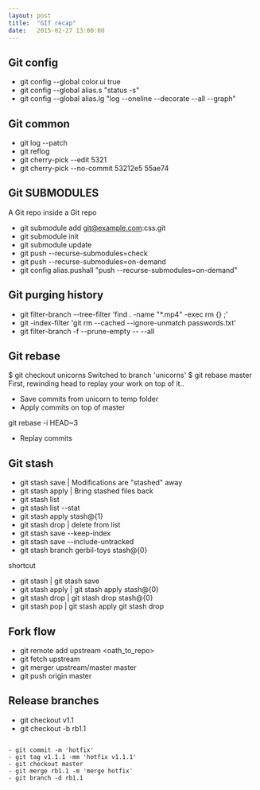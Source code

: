 ```yaml
---
layout: post
title:  "GIT recap"
date:   2015-02-27 13:00:00
---
```


Git config
---------------------

- git config --global color.ui true
- git config --global alias.s "status -s"
- git config --global alias.lg "log --oneline --decorate --all --graph"


Git common
---------------------

- git log --patch
- git reflog
- git cherry-pick --edit 5321
- git cherry-pick --no-commit 53212e5 55ae74


Git SUBMODULES
---------------------

A Git repo inside a Git repo

- git submodule add git@example.com:css.git
- git submodule init
- git submodule update
- git push --recurse-submodules=check
- git push --recurse-submodules=on-demand
- git config alias.pushall "push --recurse-submodules=on-demand"

Git purging history
---------------------

- git filter-branch --tree-filter 'find . -name "*.mp4" -exec rm {} \;'
- git -index-filter 'git rm --cached --ignore-unmatch passwords.txt'
- git filter-branch -f --prune-empty -- --all


Git rebase
---------------------

$ git checkout unicorns
Switched to branch 'unicorns'
$ git rebase master
First, rewinding head to replay your work on top of it..

- Save commits from unicorn to temp folder
- Apply commits on top of master

git rebase -i HEAD~3 

- Replay commits


Git stash
---------------------

- git stash save | Modifications are "stashed" away
- git stash apply | Bring stashed files back
- git stash list
- git stash list --stat
- git stash apply stash@{1}
- git stash drop | delete from list
- git stash save --keep-index
- git stash save --include-untracked
- git stash branch gerbil-toys stash@{0}

shortcut

- git stash | git stash save
- git stash apply | git stash apply stash@{0}
- git stash drop | git stash drop stash@{0}
- git stash pop | git stash apply git stash drop


Fork flow
---------------------

- git remote add upstream <oath_to_repo>
- git fetch upstream
- git merger upstream/master master
- git push origin master


Release branches
---------------------

- git checkout v1.1
- git checkout -b rb1.1
<code fix>
- git commit -m 'hotfix'
- git tag v1.1.1 -mm 'hotfix v1.1.1'
- git checkout master
- git merge rb1.1 -m 'merge hotfix'
- git branch -d rb1.1






